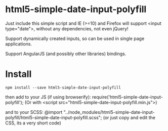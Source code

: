 # html5-simple-date-input-polyfill
Just include this simple script and IE (>=10) and Firefox will support &lt;input type="date">, without any dependencies, not even jQuery!

Support dynamically created inputs, so can be used in single page applications.

Support AngularJS (and possibly other libraries) bindings.

# Install
`npm install --save html5-simple-date-input-polyfill`

then add to your JS (if using browserify): require('html5-simple-date-input-polyfill'); 
(Or with &lt;script src="html5-simple-date-input-polyfill.min.js"></script>)

and to your SCSS: @import "../node_modules/html5-simple-date-input-polyfill/html5-simple-date-input-polyfill.scss";
(or just copy and edit the CSS, its a very short code)